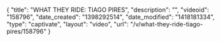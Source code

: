{
    "title": "WHAT THEY RIDE: TIAGO PIRES",
    "description": "",
    "videoid": "158796",
    "date_created": "1398292514",
    "date_modified": "1418181334",
    "type": "captivate",
    "layout": "video",
    "url": "\/v\/what-they-ride-tiago-pires\/158796"
}
